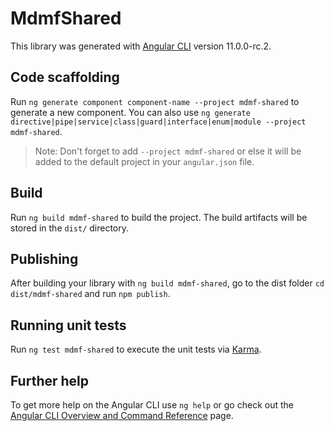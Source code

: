 # MdmfShared

This library was generated with [Angular CLI](https://github.com/angular/angular-cli) version 11.0.0-rc.2.

## Code scaffolding

Run `ng generate component component-name --project mdmf-shared` to generate a new component. You can also use `ng generate directive|pipe|service|class|guard|interface|enum|module --project mdmf-shared`.

> Note: Don't forget to add `--project mdmf-shared` or else it will be added to the default project in your `angular.json` file.

## Build

Run `ng build mdmf-shared` to build the project. The build artifacts will be stored in the `dist/` directory.

## Publishing

After building your library with `ng build mdmf-shared`, go to the dist folder `cd dist/mdmf-shared` and run `npm publish`.

## Running unit tests

Run `ng test mdmf-shared` to execute the unit tests via [Karma](https://karma-runner.github.io).

## Further help

To get more help on the Angular CLI use `ng help` or go check out the [Angular CLI Overview and Command Reference](https://angular.io/cli) page.
